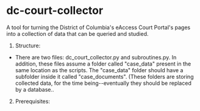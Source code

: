 # dc-court-collector
A tool for turning the District of Columbia's eAccess Court Portal's pages into a collection of data that can be queried and studied.

1) Structure:

* There are two files: dc_court_collector.py and subroutines.py. In addition, these files assume a folder called "case_data" present in the same location as the scripts. The "case_data" folder should have a subfolder inside it called "case_documents". (These folders are storing collected data, for the time being--eventually they should be replaced by a database..

2) Prerequisites:



